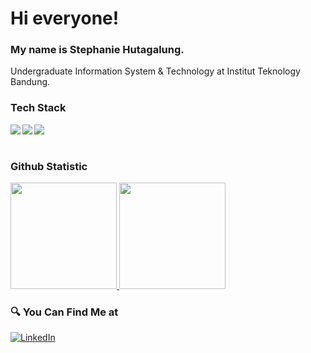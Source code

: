 # Hi everyone!
### My name is **Stephanie Hutagalung**.
Undergraduate Information System & Technology at Institut Teknology Bandung. 

### Tech Stack
  <img align="left" src="https://img.shields.io/badge/git-%23F05033.svg?logo=git&logoColor=white"/>
  <img align="left" src="https://img.shields.io/badge/python-%F0F8FF?logo=python&logoColor=white" />
  <img align="left" src="https://img.shields.io/badge/kotlin-%230095D5.svg?logo=kotlin&logoColor=white"/>
  <br><br>

### Github Statistic
<p align="left">
<a href="https://github.com/srnstephanie">
<img height="170em" src="https://github-readme-stats-eight-theta.vercel.app/api/top-langs/?username=srnstephanie&layout=compact&langs_count=8&theme=buefy"/>
<img height="170em" src="https://github-readme-stats-eight-theta.vercel.app/api?username=srnstephanie&show_icons=true&theme=buefy&include_all_commits=true&count_private=true"/>
</a>
</p>

### 🔍 You Can Find Me at 
<p> 
  <a href="https://www.linkedin.com/in/stephanie-hutagalung/" target="_blank">
    <img alt="LinkedIn" src="https://img.shields.io/badge/linkedin-%230077B5.svg?&style=for-the-badge&logo=linkedin&logoColor=white" />
  </a> 
  <a hr 
</p>


